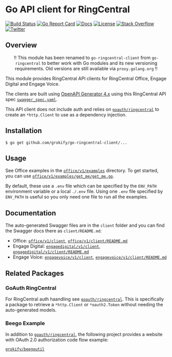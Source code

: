 # Go API client for RingCentral

[![Build Status][build-status-svg]][build-status-link]
[![Go Report Card][goreport-svg]][goreport-link]
[![Docs][docs-godoc-svg]][docs-godoc-link]
[![License][license-svg]][license-link]
[![Stack Overflow][stackoverflow-svg]][stackoverflow-link]
[![Twitter][twitter-svg]][twitter-link]

 [build-status-svg]: https://github.com/grokify/go-ringcentral-client/workflows/build/badge.svg
 [build-status-link]: https://github.com/grokify/go-ringcentral-client/actions
 [goreport-svg]: https://goreportcard.com/badge/github.com/grokify/go-ringcentral-client
 [goreport-link]: https://goreportcard.com/report/github.com/grokify/go-ringcentral-client
 [docs-godoc-svg]: https://pkg.go.dev/badge/github.com/grokify/go-ringcentral-client
 [docs-godoc-link]: https://pkg.go.dev/github.com/grokify/go-ringcentral-client
 [license-svg]: https://img.shields.io/badge/license-MIT-blue.svg
 [license-link]: https://github.com/grokify/go-ringcentral-client/blob/master/LICENSE
 [stackoverflow-svg]: https://img.shields.io/badge/Stack%20Overflow-ringcentral-orange.svg
 [stackoverflow-link]: https://stackoverflow.com/questions/tagged/ringcentral
 [twitter-svg]: https://img.shields.io/twitter/follow/ringcentraldevs.svg?style=social&label=follow
 [twitter-link]: https://twitter.com/RingCentralDevs

## Overview

<div align="center">

:bangbang: This module has been renamed to `go-ringcentral-client` from `go-ringcentral` to better work with Go modules and its new versioning requirements. Old versions are still available via `proxy.golang.org` :bangbang:

</div>

This module provides RingCentral API clients for RingCentral Office, Engage Digital and Engage Voice.

The clients are built using [OpenAPI Generator 4.x](https://github.com/OpenAPITools/openapi-generator) using this RingCentral API spec [`swagger_spec.yaml`](codegen/swagger_spec.yaml).

This API client does not include auth and relies on [`goauth/ringcentral`](https://github.com/grokify/goauth/tree/master/ringcentral) to create an `*http.Client` to use as a dependency injection.

## Installation

`$ go get github.com/grokify/go-ringcentral-client/...`

## Usage

See Office examples in the [`office/v1/examples`](office/v1/examples) directory. To get started, you can use [`office/v1/examples/get_me/get_me.go`](office/v1/examples/get_me/get_me.go).

By default, these use a `.env` file which can be specified by the `ENV_PATH` environment variable or a local `./.env` file. Using one `.env` file specified by `ENV_PATH` is useful so you only need one file to run all the examples.

## Documentation

The auto-generated Swagger files are in the `client` folder and you can find the Swagger docs there as `client/README.md`:

* Office: [`office/v1/client`](office/v1/client), [`office/v1/client/README.md`](office/v1/client/README.md)
* Engage Digital: [`engagedigital/v1/client`](engagedigital/v1/client), [`engagedigital/v1/client/README.md`](engagedigital/v1/client/README.md)
* Engage Voice: [`engagevoice/v1/client`](engagevoice/v1/client), [`engagevoice/v1/client/README.md`](engagevoice/v1/client/README.md)

## Related Packages

### GoAuth RingCentral

For RingCentral auth haandling see [`goauth/ringcentral`](https://github.com/grokify/goauth/tree/master/ringcentral). This is specifically a package to retrieve a `*http.Client` or `*oauth2.Token` without needing the auto-generated models.

### Beego Example

In addition to [`goauth/ringcentral`](https://github.com/grokify/goauth/tree/master/ringcentral), the following project provides a website with OAuth 2.0 authorization code flow example:

[`grokify/beegoutil`](https://github.com/grokify/beegoutil)
